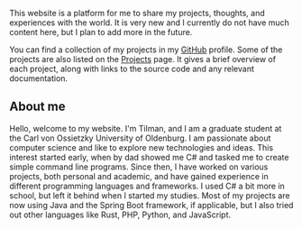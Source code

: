 This website is a platform for me to share my projects, thoughts, and experiences with the world.
It is very new and I currently do not have much content here, but I plan to add more in the future.

You can find a collection of my projects in my [GitHub](https://github.com/Til7701) profile.
Some of the projects are also listed on the [Projects](/projects) page.
It gives a brief overview of each project, along with links to the source code and any relevant
documentation.

## About me

Hello, welcome to my website. I'm Tilman, and I am a graduate student at the Carl von Ossietzky University of Oldenburg.
I am passionate about computer science and like to explore new technologies and ideas.
This interest started early, when by dad showed me C# and tasked me to create simple command line programs.
Since then, I have worked on various projects, both personal and academic, and have gained experience in different
programming languages and frameworks.
I used C# a bit more in school, but left it behind when I started my studies.
Most of my projects are now using Java and the Spring Boot framework, if applicable, but I also tried out other
languages like Rust, PHP, Python, and JavaScript.

